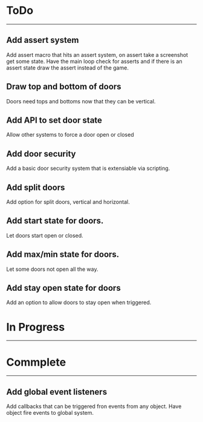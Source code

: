 # ToDo
--------------------------------------------------------------
## Add assert system
Add assert macro that hits an assert system, on assert take a screenshot get some state. Have the main loop check for asserts and if there is an assert state draw the assert instead of the game.

## Draw top and bottom of doors
Doors need tops and bottoms now that they can be vertical.

## Add API to set door state
Allow other systems to force a door open or closed

## Add door security
Add a basic door security system that is extensiable via scripting.

## Add split doors
Add option for split doors, vertical and horizontal.

## Add start state for doors.
Let doors start open or closed.

## Add max/min state for doors.
Let some doors not open all the way.

## Add stay open state for doors
Add an option to allow doors to stay open when triggered.

# In Progress
--------------------------------------------------------------

# Commplete
--------------------------------------------------------------
## Add global event listeners
Add callbacks that can be triggered fron events from any object. Have object fire events to global system.